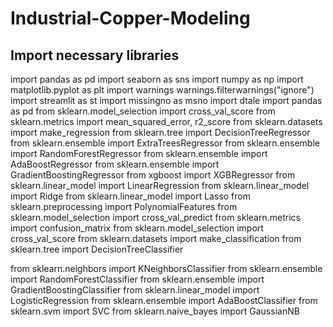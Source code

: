# Industrial-Copper-Modeling
## Import necessary libraries
import pandas as pd
import seaborn as sns
import numpy as np
import matplotlib.pyplot as plt
import warnings
warnings.filterwarnings("ignore")
import streamlit as st
import missingno as msno
import dtale
import pandas as pd
from sklearn.model_selection import cross_val_score
from sklearn.metrics import mean_squared_error, r2_score
from sklearn.datasets import make_regression
from sklearn.tree import DecisionTreeRegressor
from sklearn.ensemble import ExtraTreesRegressor
from sklearn.ensemble import RandomForestRegressor
from sklearn.ensemble import AdaBoostRegressor
from sklearn.ensemble import GradientBoostingRegressor
from xgboost import XGBRegressor
from sklearn.linear_model import LinearRegression
from sklearn.linear_model import Ridge
from sklearn.linear_model import Lasso
from sklearn.preprocessing import PolynomialFeatures
from sklearn.model_selection import cross_val_predict
from sklearn.metrics import confusion_matrix 
from sklearn.model_selection import cross_val_score
from sklearn.datasets import make_classification
from sklearn.tree import DecisionTreeClassifier


from sklearn.neighbors import KNeighborsClassifier
from sklearn.ensemble import RandomForestClassifier
from sklearn.ensemble import GradientBoostingClassifier
from sklearn.linear_model import LogisticRegression
from sklearn.ensemble import AdaBoostClassifier
from sklearn.svm import SVC
from sklearn.naive_bayes import GaussianNB
